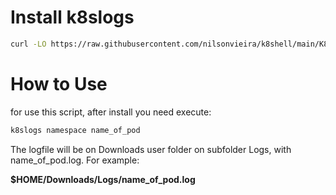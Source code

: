 # Install k8slogs
```bash
curl -LO https://raw.githubusercontent.com/nilsonvieira/k8shell/main/K8sLogs/k8slogs && sudo install -m 0755 k8slogs /usr/local/bin/k8slogs
```

# How to Use

for use this script, after install you need execute:
```bash
k8slogs namespace name_of_pod
```

The logfile will be on Downloads user folder on subfolder Logs, with name_of_pod.log. For example:

**$HOME/Downloads/Logs/name_of_pod.log**
